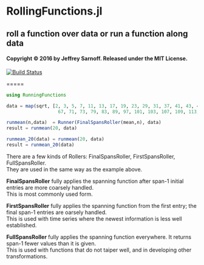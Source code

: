 # RollingFunctions.jl
## roll a function over data or run a function along data

#### Copyright © 2016 by Jeffrey Sarnoff.  Released under the MIT License.


[![Build Status](https://travis-ci.org/JeffreySarnoff/RollingFunctions.jl.svg?branch=master)](https://travis-ci.org/JeffreySarnoff/RollingFunctions.jl)


=====

```julia
using RunningFunctions

data = map(sqrt, [2, 3, 5, 7, 11, 13, 17, 19, 23, 29, 31, 37, 41, 43, 47, 53, 59, 61,
                   67, 71, 73, 79, 83, 89, 97, 101, 103, 107, 109, 113, 127, 131, 137 ]);

runmean(n,data)  = Runner(FinalSpansRoller(mean,n), data)
result = runmean(20, data)

runmean_20(data) = runmean(20, data)
result = runmean_20(data)
```

There are a few kinds of Rollers: FinalSpansRoller, FirstSpansRoller, FullSpansRoller.    
They are used in the same way as the example above.    

**FinalSpansRoller** fully applies the spanning function after span-1 initial entries are more coarsely handled.    
This is most commonly used form.

**FirstSpansRoller** fully applies the spanning function from the first entry; the final span-1 entries are oarsely handled.    
This is used with time series where the newest information is less well established.

**FullSpansRoller** fully applies the spanning function everywhere.  It returns span-1 fewer values than it is given.    
This is used with functions that do not taiper well, and in developing other transformations.
